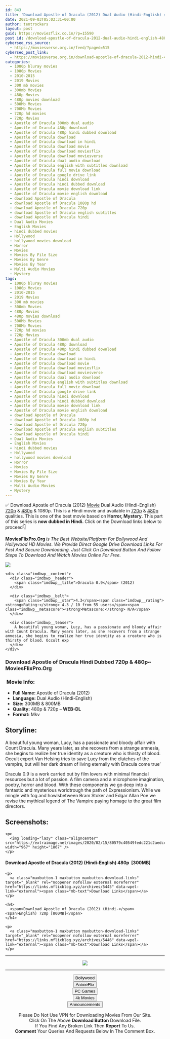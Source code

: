 ```yaml
---
id: 843
title: 'Download Apostle of Dracula (2012) Dual Audio (Hindi-English) 480p [300MB] || 720p [800MB]'
date: 2021-09-03T05:03:31+00:00
author: tentrockers
layout: post
guid: https://moviezflix.co.in/?p=15590
post id: /download-apostle-of-dracula-2012-dual-audio-hindi-english-480p-300mb-720p-800mb/
cyberseo_rss_source:
  - https://moviesverse.org.in/feed/?paged=515
cyberseo_post_link:
  - https://moviesverse.org.in/download-apostle-of-dracula-2012-hindi-480-720p/
categories:
  - 1080p bluray movies
  - 1080p Movies
  - 2010-2015
  - 2019 Movies
  - 300 mb movies
  - 300mb Movies
  - 480p Movies
  - 480p movies download
  - 500Mb Movies
  - 700Mb Movies
  - 720p hd movies
  - 720p Movies
  - Apostle of Dracula 300mb dual audio
  - Apostle of Dracula 480p download
  - Apostle of Dracula 480p hindi dubbed download
  - Apostle of Dracula download
  - Apostle of Dracula download in hindi
  - Apostle of Dracula download movie
  - Apostle of Dracula download moviesflix
  - Apostle of Dracula download moviesverse
  - Apostle of Dracula dual audio download
  - Apostle of Dracula english with subtitles download
  - Apostle of Dracula full movie download
  - Apostle of Dracula google drive link
  - Apostle of Dracula hindi download
  - Apostle of Dracula hindi dubbed download
  - Apostle of Dracula movie download link
  - Apostle of Dracula movie english download
  - download Apostle of Dracula
  - download Apostle of Dracula 1080p hd
  - download Apostle of Dracula 720p
  - download Apostle of Dracula english subtitles
  - download Apostle of Dracula hindi
  - Dual Audio Movies
  - English Movies
  - hindi dubbed movies
  - Hollywood
  - hollywood movies download
  - Horror
  - Movies
  - Movies By File Size
  - Movies By Genre
  - Movies By Year
  - Multi Audio Movies
  - Mystery
tags:
  - 1080p bluray movies
  - 1080p Movies
  - 2010-2015
  - 2019 Movies
  - 300 mb movies
  - 300mb Movies
  - 480p Movies
  - 480p movies download
  - 500Mb Movies
  - 700Mb Movies
  - 720p hd movies
  - 720p Movies
  - Apostle of Dracula 300mb dual audio
  - Apostle of Dracula 480p download
  - Apostle of Dracula 480p hindi dubbed download
  - Apostle of Dracula download
  - Apostle of Dracula download in hindi
  - Apostle of Dracula download movie
  - Apostle of Dracula download moviesflix
  - Apostle of Dracula download moviesverse
  - Apostle of Dracula dual audio download
  - Apostle of Dracula english with subtitles download
  - Apostle of Dracula full movie download
  - Apostle of Dracula google drive link
  - Apostle of Dracula hindi download
  - Apostle of Dracula hindi dubbed download
  - Apostle of Dracula movie download link
  - Apostle of Dracula movie english download
  - download Apostle of Dracula
  - download Apostle of Dracula 1080p hd
  - download Apostle of Dracula 720p
  - download Apostle of Dracula english subtitles
  - download Apostle of Dracula hindi
  - Dual Audio Movies
  - English Movies
  - hindi dubbed movies
  - Hollywood
  - hollywood movies download
  - Horror
  - Movies
  - Movies By File Size
  - Movies By Genre
  - Movies By Year
  - Multi Audio Movies
  - Mystery
---
```

<div class="thecontent clearfix">
  <p>
    ✅ Download Apostle of Dracula (2012) <a href="https://moviesverse.org.in/category/movies/" data-wpel-link="internal">Movie</a> Dual Audio (Hindi-English) <a href="https://moviesverse.org.in/720p-movies/" data-wpel-link="internal">720p</a>&nbsp;&&nbsp;<a href="https://moviesverse.org.in/480p-movies/" data-wpel-link="internal">480p</a> & 1080p. This is a Hindi movie and available in <a href="https://moviesverse.org.in/720p-movies/" data-wpel-link="internal">720p</a>&nbsp;&&nbsp;<a href="https://moviesverse.org.in/480p-movies/" data-wpel-link="internal">480p</a> qualities. This is one of the best movie based on <strong>Horror, Mystery</strong>. This part of this series is <strong>now dubbed in <span>Hindi.&nbsp;</span></strong><span>Click on the Download links below to proceed👇</span>
  </p>
  
  <p>
    <strong><span>MoviesFlixPro.Org&nbsp;</span></strong><em>is The Best Website/Platform For Bollywood And Hollywood HD Movies. We Provide Direct Google Drive Download Links For Fast And Secure Downloading. Just Click On Download Button And Follow Steps To&nbsp;Download And Watch Movies Online For Free.</em>
  </p>
  
  <div class="imdbwp imdbwp--movie dark">
    <div class="imdbwp__thumb">
      <a class="imdbwp__link" target="_blank" title="Dracula 0.9" href="https://www.imdb.com/title/tt1773382/" rel="nofollow external noopener noreferrer" data-wpel-link="external"><img class="imdbwp__img" src="https://m.media-amazon.com/images/M/MV5BY2Q3OWY0MDctYjRkOS00MTdkLWE2ZjQtYjJjMjkxNzFlYzEwXkEyXkFqcGdeQXVyMTg0MTI3Mg@@._V1_SX300.jpg" /></a>
    </div>
    
    <div class="imdbwp__content">
      <div class="imdbwp__header">
        <span class="imdbwp__title">Dracula 0.9</span> (2012)
      </div>
      
      <div class="imdbwp__belt">
        <span class="imdbwp__star">4.3</span><span class="imdbwp__rating"><strong>Rating:</strong> 4.3 / 10 from 55 users</span><span class="imdbwp__metascore"><strong>Metascore:</strong> N/A</span>
      </div>
      
      <div class="imdbwp__teaser">
        A beautiful young woman, Lucy, has a passionate and bloody affair with Count Dracula. Many years later, as she recovers from a strange amnesia, she begins to realize her true identity as a creature who is thirsty of blood. Occult exp
      </div>
    </div>
  </div>
  
  <h3>
    <span>Download Apostle of Dracula Hindi Dubbed 720p & 480p~ MoviesFlixPro.Org</span>
  </h3>
  
  <h3>
    <span>&nbsp;Movie Info:&nbsp;</span>
  </h3>
  
  <ul>
    <li>
      <strong>Full Name: </strong>Apostle of Dracula (2012)
    </li>
    <li>
      <strong>Language:</strong> Dual Audio (Hindi-English)
    </li>
    <li>
      <strong>Size:</strong> 300MB & 800MB
    </li>
    <li>
      <strong>Quality:</strong> 480p & 720p – <span><strong>WEB-DL</strong></span>
    </li>
    <li>
      <strong>Format:</strong>&nbsp;Mkv
    </li>
  </ul>
  
  <h2>
    <span>Storyline:</span>
  </h2>
  
  <p>
    A beautiful young woman, Lucy, has a passionate and bloody affair with Count Dracula. Many years later, as she recovers from a strange amnesia, she begins to realize her true identity as a creature who is thirsty of blood. Occult expert Van Helsing tries to save Lucy from the clutches of the vampire, but will her dark dream of living eternally with Dracula come true’
  </p>
  
  <div>
    Dracula 0.9 is a work carried out by film lovers with minimal financial resources but a lot of passion. A film camera and a microphone imagination, poetry, horror and blood. With these components we go deep into a fantastic and mysterious worldtrough the path of Expressionism. While we mingle with fog and howlsbetween Bram Stoker and Edgar Allan Poe we revise the mythical legend of The Vampire paying homage to the great film directors.
  </div>
  
  <div class="summary_text">
    <h2>
      <span>Screenshots:</span>
    </h2>
    
    <p>
      <img loading="lazy" class="aligncenter" src="https://extraimage.net/images/2020/02/15/80579c40549fedc221c2aedcc66d7c4e.jpg" width="967" height="1867" />
    </p>
  </div>
  
  <div class="inline canwrap">
    <h4>
      <span>Download Apostle of Dracula (2012) (Hindi-English) </span><span>480p&nbsp; [300MB]</span>
    </h4>
    
    <p>
      <a class="maxbutton-1 maxbutton maxbutton-download-links" target="_blank" rel="noopener nofollow external noreferrer" href="https://links.mflixblog.xyz/archives/5445" data-wpel-link="external"><span class="mb-text">Download Links</span></a>
    </p>
    
    <h4>
      <span>Download Apostle of Dracula (2012) (Hindi-</span><span>English) 720p [800MB]</span>
    </h4>
    
    <p>
      <a class="maxbutton-1 maxbutton maxbutton-download-links" target="_blank" rel="noopener nofollow external noreferrer" href="https://links.mflixblog.xyz/archives/5446" data-wpel-link="external"><span class="mb-text">Download Links</span></a>
    </p>
  </div>
</div>

<center>
  </p> 
  
  <hr />
  
  <p>
    <a href="http://gdrivepro.xyz/join.php" data-wpel-link="external" target="_blank" rel="nofollow external noopener noreferrer"><img src="https://i.imgur.com/FhMdWdW.png" /></a>
  </p>
  
  <hr />
  
  <p>
    <a href="https://dogemovies.xyz" target="_blank" data-wpel-link="external" rel="nofollow external noopener noreferrer"><button class="button button5">Bollywood</button></a><br /> <a href="https://animeflix.in" target="_blank" data-wpel-link="external" rel="nofollow external noopener noreferrer"><button class="button button5">AnimeFlix</button></a><br /> <a href="https://gamesflix.net/" target="_blank" data-wpel-link="external" rel="nofollow external noopener noreferrer"><button class="button button5">PC Games</button></a><br /> <a href="https://uhdmovies.in" target="_blank" data-wpel-link="external" rel="nofollow external noopener noreferrer"><button class="button button5">4k Movies</button></a><br /> <a href="https://moviesverse.org.in/announcements/" target="_blank" data-wpel-link="internal" rel="noopener"><button class="button button5">Announcements</button></a>
  </p>
  
  <div class="alert alert-danger">
    Please Do Not Use VPN for Downloading Movies From Our Site.
  </div>
  
  <div class="alert alert-success">
    Click On The Above <strong>Download Button</strong> Download File.
  </div>
  
  <div class="alert alert-warning">
    If You Find Any Broken Link Then <strong>Report</strong> To Us.
  </div>
  
  <div class="alert alert-info">
    <strong>Comment</strong> Your Queries And Requests Below In The Comment Box.
  </div>
  
  <p>
    </center>
  </p>